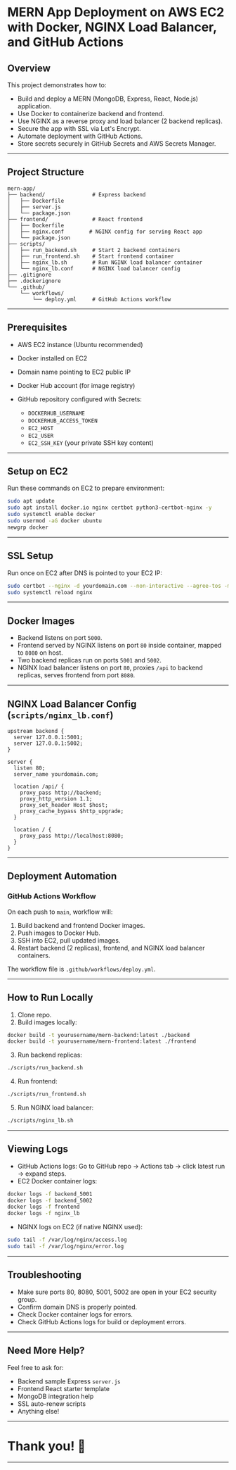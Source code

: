 # MERN App Deployment on AWS EC2 with Docker, NGINX Load Balancer, and GitHub Actions

## Overview

This project demonstrates how to:

* Build and deploy a MERN (MongoDB, Express, React, Node.js) application.
* Use Docker to containerize backend and frontend.
* Use NGINX as a reverse proxy and load balancer (2 backend replicas).
* Secure the app with SSL via Let's Encrypt.
* Automate deployment with GitHub Actions.
* Store secrets securely in GitHub Secrets and AWS Secrets Manager.

---

## Project Structure

```
mern-app/
├── backend/               # Express backend
│   ├── Dockerfile
│   ├── server.js
│   └── package.json
├── frontend/              # React frontend
│   ├── Dockerfile
│   ├── nginx.conf        # NGINX config for serving React app
│   └── package.json
├── scripts/
│   ├── run_backend.sh     # Start 2 backend containers
│   ├── run_frontend.sh    # Start frontend container
│   ├── nginx_lb.sh        # Run NGINX load balancer container
│   └── nginx_lb.conf      # NGINX load balancer config
├── .gitignore
├── .dockerignore
└── .github/
    └── workflows/
        └── deploy.yml     # GitHub Actions workflow
```

---

## Prerequisites

* AWS EC2 instance (Ubuntu recommended)
* Docker installed on EC2
* Domain name pointing to EC2 public IP
* Docker Hub account (for image registry)
* GitHub repository configured with Secrets:

  * `DOCKERHUB_USERNAME`
  * `DOCKERHUB_ACCESS_TOKEN`
  * `EC2_HOST`
  * `EC2_USER`
  * `EC2_SSH_KEY` (your private SSH key content)

---

## Setup on EC2

Run these commands on EC2 to prepare environment:

```bash
sudo apt update
sudo apt install docker.io nginx certbot python3-certbot-nginx -y
sudo systemctl enable docker
sudo usermod -aG docker ubuntu
newgrp docker
```

---

## SSL Setup

Run once on EC2 after DNS is pointed to your EC2 IP:

```bash
sudo certbot --nginx -d yourdomain.com --non-interactive --agree-tos -m your-email@example.com
sudo systemctl reload nginx
```

---

## Docker Images

* Backend listens on port `5000`.
* Frontend served by NGINX listens on port `80` inside container, mapped to `8080` on host.
* Two backend replicas run on ports `5001` and `5002`.
* NGINX load balancer listens on port `80`, proxies `/api` to backend replicas, serves frontend from port `8080`.

---

## NGINX Load Balancer Config (`scripts/nginx_lb.conf`)

```nginx
upstream backend {
  server 127.0.0.1:5001;
  server 127.0.0.1:5002;
}

server {
  listen 80;
  server_name yourdomain.com;

  location /api/ {
    proxy_pass http://backend;
    proxy_http_version 1.1;
    proxy_set_header Host $host;
    proxy_cache_bypass $http_upgrade;
  }

  location / {
    proxy_pass http://localhost:8080;
  }
}
```

---

## Deployment Automation

### GitHub Actions Workflow

On each push to `main`, workflow will:

1. Build backend and frontend Docker images.
2. Push images to Docker Hub.
3. SSH into EC2, pull updated images.
4. Restart backend (2 replicas), frontend, and NGINX load balancer containers.

The workflow file is `.github/workflows/deploy.yml`.

---

## How to Run Locally

1. Clone repo.
2. Build images locally:

```bash
docker build -t yourusername/mern-backend:latest ./backend
docker build -t yourusername/mern-frontend:latest ./frontend
```

3. Run backend replicas:

```bash
./scripts/run_backend.sh
```

4. Run frontend:

```bash
./scripts/run_frontend.sh
```

5. Run NGINX load balancer:

```bash
./scripts/nginx_lb.sh
```

---

## Viewing Logs

* GitHub Actions logs: Go to GitHub repo → Actions tab → click latest run → expand steps.
* EC2 Docker container logs:

```bash
docker logs -f backend_5001
docker logs -f backend_5002
docker logs -f frontend
docker logs -f nginx_lb
```

* NGINX logs on EC2 (if native NGINX used):

```bash
sudo tail -f /var/log/nginx/access.log
sudo tail -f /var/log/nginx/error.log
```

---

## Troubleshooting

* Make sure ports 80, 8080, 5001, 5002 are open in your EC2 security group.
* Confirm domain DNS is properly pointed.
* Check Docker container logs for errors.
* Check GitHub Actions logs for build or deployment errors.

---

## Need More Help?

Feel free to ask for:

* Backend sample Express `server.js`
* Frontend React starter template
* MongoDB integration help
* SSL auto-renew scripts
* Anything else!

---

# Thank you! 🚀

---

